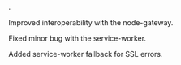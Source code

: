 .

Improved interoperability with the node-gateway.

Fixed minor bug with the service-worker.

Added service-worker fallback for SSL errors.